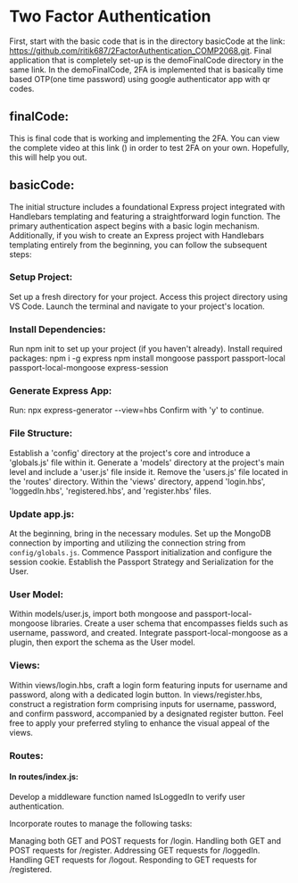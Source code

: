 # Two Factor Authentication 

First, start with the basic code that is in the directory basicCode at the link: https://github.com/ritik687/2FactorAuthentication_COMP2068.git. 
Final application that is completely set-up is the demoFinalCode directory in the same link. In the demoFinalCode, 2FA is implemented that is basically time based OTP(one time password) using google authenticator app with qr codes.



## finalCode: 
This is final code that is working and implementing the 2FA. 
You can view the complete video at this link () in order to test 2FA on your own. Hopefully, this will help you out.

## basicCode: 
The initial structure includes a foundational Express project integrated with Handlebars templating and featuring a straightforward login function. The primary authentication aspect begins with a basic login mechanism. 
Additionally, if you wish to create an Express project with Handlebars templating entirely from the beginning, you can follow the subsequent steps:

### Setup Project:
Set up a fresh directory for your project.
Access this project directory using VS Code.
Launch the terminal and navigate to your project's location.

### Install Dependencies:
Run npm init to set up your project (if you haven't already).
Install required packages:
npm i -g express
npm install mongoose passport passport-local passport-local-mongoose express-session

### Generate Express App:
Run: npx express-generator --view=hbs
Confirm with 'y' to continue.


### File Structure:
Establish a 'config' directory at the project's core and introduce a 'globals.js' file within it.
Generate a 'models' directory at the project's main level and include a 'user.js' file inside it.
Remove the 'users.js' file located in the 'routes' directory.
Within the 'views' directory, append 'login.hbs', 'loggedIn.hbs', 'registered.hbs', and 'register.hbs' files.



### Update app.js:  
At the beginning, bring in the necessary modules.
Set up the MongoDB connection by importing and utilizing the connection string from `config/globals.js`.
Commence Passport initialization and configure the session cookie.
Establish the Passport Strategy and Serialization for the User.


### User Model:
Within models/user.js, import both mongoose and passport-local-mongoose libraries.
Create a user schema that encompasses fields such as username, password, and created.
Integrate passport-local-mongoose as a plugin, then export the schema as the User model.


### Views:
Within views/login.hbs, craft a login form featuring inputs for username and password, along with a dedicated login button.
In views/register.hbs, construct a registration form comprising inputs for username, password, and confirm password, accompanied by a designated register button.
Feel free to apply your preferred styling to enhance the visual appeal of the views.


### Routes:
#### In routes/index.js:
Develop a middleware function named IsLoggedIn to verify user authentication.

Incorporate routes to manage the following tasks:

Managing both GET and POST requests for /login.
Handling both GET and POST requests for /register.
Addressing GET requests for /loggedIn.
Handling GET requests for /logout.
Responding to GET requests for /registered.








